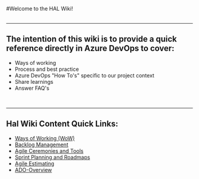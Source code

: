 #Welcome to the HAL Wiki!
<br>
<br>

---------------------

## The intention of this wiki is to provide a quick reference directly in Azure DevOps to cover: 

- Ways of working
- Process and best practice
- Azure DevOps "How To's" specific to our project context
- Share learnings
- Answer FAQ's





<br>

-------------------

## Hal Wiki Content Quick Links: 

- [Ways of Working (WoW)](https://dev.azure.com/pwc-gx-asr-innovation/Hal/_wiki/wikis/Hal.wiki/22/Ways-of-Working-(WoW))
- [Backlog Management](https://dev.azure.com/pwc-gx-asr-innovation/Hal/_wiki/wikis/Hal.wiki/24/Backlog-Management-within-Azure-DevOps)
 - [Agile Ceremonies and Tools](https://dev.azure.com/pwc-gx-asr-innovation/Hal/_wiki/wikis/Hal.wiki/26/Agile-Ceremonies-tools-and-documentation)
 - [Sprint Planning and Roadmaps](https://dev.azure.com/pwc-gx-asr-innovation/Hal/_wiki/wikis/Hal.wiki/28/Sprint-Planning-and-Programme-Plans-Roadmaps)
- [Agile Estimating](https://dev.azure.com/pwc-gx-asr-innovation/Hal/_wiki/wikis/Hal.wiki/15/Agile-Estimating)
- [ADO-Overview
](https://dev.azure.com/pwc-gx-asr-innovation/Hal/_wiki/wikis/Hal.wiki/14/ADO-Overview
)


